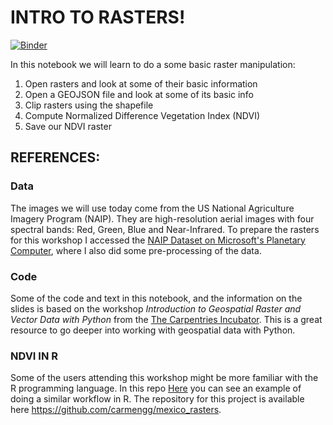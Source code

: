 # INTRO TO RASTERS!

[![Binder](https://mybinder.org/badge_logo.svg)](https://mybinder.org/v2/gh/carmengg/rasters_intro_SB_NAIP/main?labpath=full_raster_notebook.ipynb)

In this notebook we will learn to do a some basic raster manipulation:

1. Open rasters and look at some of their basic information
2. Open a GEOJSON file and look at some of its basic info
3. Clip rasters using the shapefile
4. Compute Normalized Difference Vegetation Index (NDVI)
5. Save our NDVI raster


## REFERENCES:

### Data
The images we will use today come from the US National Agriculture Imagery Program (NAIP). They are high-resolution aerial images with four spectral bands: Red, Green, Blue and Near-Infrared. To prepare the rasters for this workshop I accessed the [NAIP Dataset on Microsoft's Planetary Computer](https://planetarycomputer.microsoft.com/dataset/naip#overview), where I also did some pre-processing of the data. 

### Code
Some of the code and text in this notebook, and the information on the slides is based on the workshop *Introduction to Geospatial Raster and Vector Data with Python* from the [The Carpentries Incubator](https://carpentries-incubator.github.io/geospatial-python/). This is a great resource to go deeper into working with geospatial data with Python. 

### NDVI IN R
Some of the users attending this workshop might be more familiar with the R programming language. In this repo [Here](https://carmengg.github.io/my_coding_website/posts/2021-05-28-mexico-rasters/) you can see an example of doing a similar workflow in R. The repository for this project is available here https://github.com/carmengg/mexico_rasters.
